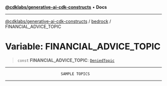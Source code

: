 [**@cdklabs/generative-ai-cdk-constructs**](../../../README.md) • **Docs**

***

[@cdklabs/generative-ai-cdk-constructs](../../../README.md) / [bedrock](../README.md) / FINANCIAL\_ADVICE\_TOPIC

# Variable: FINANCIAL\_ADVICE\_TOPIC

> `const` **FINANCIAL\_ADVICE\_TOPIC**: [`DeniedTopic`](../interfaces/DeniedTopic.md)

***************************************************************************
                             SAMPLE TOPICS
***************************************************************************
